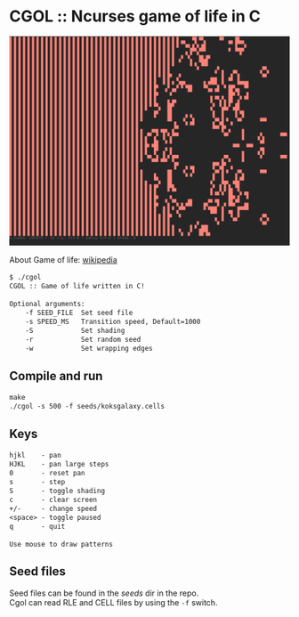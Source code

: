 # CGOL :: Ncurses game of life in C

![screenshot.png](screenshot.png)

About Game of life: [wikipedia](https://en.wikipedia.org/wiki/Conway%27s_Game_of_Life)

    $ ./cgol 
    CGOL :: Game of life written in C!

    Optional arguments:
        -f SEED_FILE  Set seed file
        -s SPEED_MS   Transition speed, Default=1000
        -S            Set shading
        -r            Set random seed
        -w            Set wrapping edges

## Compile and run
    make
    ./cgol -s 500 -f seeds/koksgalaxy.cells

## Keys

    hjkl    - pan
    HJKL    - pan large steps
    0       - reset pan
    s       - step
    S       - toggle shading
    c       - clear screen
    +/-     - change speed
    <space> - toggle paused
    q       - quit

    Use mouse to draw patterns


## Seed files
Seed files can be found in the *seeds* dir in the repo.  
Cgol can read RLE and CELL files by using the `-f` switch.  

